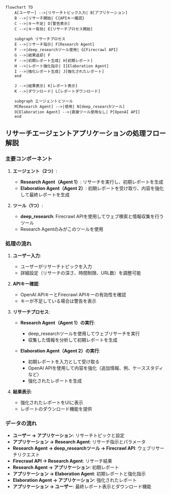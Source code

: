 ```mermaid
flowchart TD
    A[ユーザー] -->|リサーチトピック入力| B[アプリケーション]
    B -->|リサーチ開始| C{APIキー確認}
    C -->|キー不足| D[警告表示]
    C -->|キー有効| E[リサーチプロセス開始]
    
    subgraph リサーチプロセス
    E -->|リサーチ指示| F[Research Agent]
    F -->|deep_researchツール使用| G[Firecrawl API]
    G -->|結果返却| F
    F -->|初期レポート生成| H[初期レポート]
    H -->|レポート強化指示| I[Elaboration Agent]
    I -->|強化レポート生成| J[強化されたレポート]
    end
    
    J -->|結果表示| K[レポート表示]
    K -->|ダウンロード| L[レポートダウンロード]
    
    subgraph エージェントとツール
    M[Research Agent] -->|使用| N[deep_researchツール]
    O[Elaboration Agent] -->|直接ツール使用なし| P[OpenAI API]
    end
```

## リサーチエージェントアプリケーションの処理フロー解説

### 主要コンポーネント

1. **エージェント（2つ）**:
   - **Research Agent（Agent 1）**: リサーチを実行し、初期レポートを生成
   - **Elaboration Agent（Agent 2）**: 初期レポートを受け取り、内容を強化して最終レポートを生成

2. **ツール（1つ）**:
   - **deep_research**: Firecrawl APIを使用してウェブ検索と情報収集を行うツール
   - Research Agentのみがこのツールを使用

### 処理の流れ

1. **ユーザー入力**:
   - ユーザーがリサーチトピックを入力
   - 詳細設定（リサーチの深さ、時間制限、URL数）を調整可能

2. **APIキー確認**:
   - OpenAI APIキーとFirecrawl APIキーの有効性を確認
   - キーが不足している場合は警告を表示

3. **リサーチプロセス**:
   - **Research Agent（Agent 1）の実行**:
     - deep_researchツールを使用してウェブリサーチを実行
     - 収集した情報を分析して初期レポートを生成
   
   - **Elaboration Agent（Agent 2）の実行**:
     - 初期レポートを入力として受け取る
     - OpenAI APIを使用して内容を強化（追加情報、例、ケーススタディなど）
     - 強化されたレポートを生成

4. **結果表示**:
   - 強化されたレポートをUIに表示
   - レポートのダウンロード機能を提供

### データの流れ

- **ユーザー → アプリケーション**: リサーチトピックと設定
- **アプリケーション → Research Agent**: リサーチ指示とパラメータ
- **Research Agent → deep_researchツール → Firecrawl API**: ウェブリサーチリクエスト
- **Firecrawl API → Research Agent**: リサーチ結果
- **Research Agent → アプリケーション**: 初期レポート
- **アプリケーション → Elaboration Agent**: 初期レポートと強化指示
- **Elaboration Agent → アプリケーション**: 強化されたレポート
- **アプリケーション → ユーザー**: 最終レポート表示とダウンロード機能
